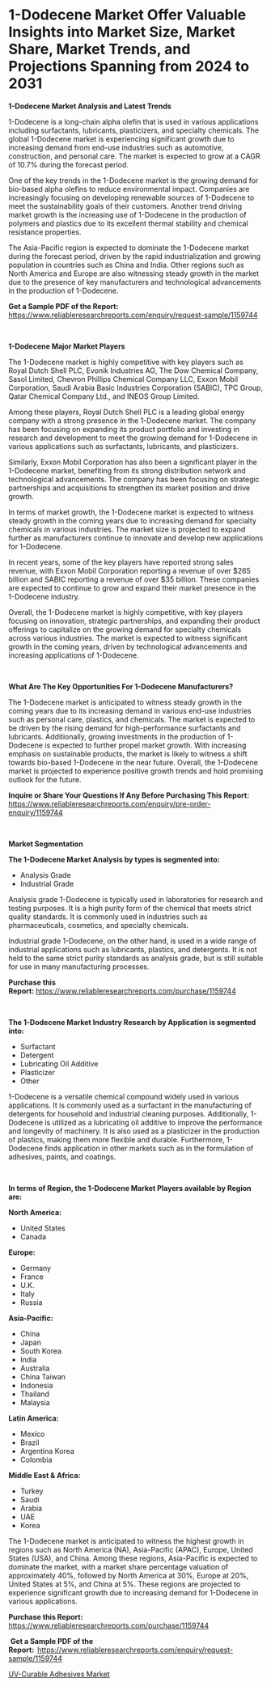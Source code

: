 <p><h1>1-Dodecene Market Offer Valuable Insights into Market Size, Market Share, Market Trends, and Projections Spanning from 2024 to 2031</h1></p><p><strong>1-Dodecene Market Analysis and Latest Trends</strong></p>
<p><p>1-Dodecene is a long-chain alpha olefin that is used in various applications including surfactants, lubricants, plasticizers, and specialty chemicals. The global 1-Dodecene market is experiencing significant growth due to increasing demand from end-use industries such as automotive, construction, and personal care. The market is expected to grow at a CAGR of 10.7% during the forecast period.</p><p>One of the key trends in the 1-Dodecene market is the growing demand for bio-based alpha olefins to reduce environmental impact. Companies are increasingly focusing on developing renewable sources of 1-Dodecene to meet the sustainability goals of their customers. Another trend driving market growth is the increasing use of 1-Dodecene in the production of polymers and plastics due to its excellent thermal stability and chemical resistance properties.</p><p>The Asia-Pacific region is expected to dominate the 1-Dodecene market during the forecast period, driven by the rapid industrialization and growing population in countries such as China and India. Other regions such as North America and Europe are also witnessing steady growth in the market due to the presence of key manufacturers and technological advancements in the production of 1-Dodecene.</p></p>
<p><strong>Get a Sample PDF of the Report:&nbsp;</strong> <a href="https://www.reliableresearchreports.com/enquiry/request-sample/1159744">https://www.reliableresearchreports.com/enquiry/request-sample/1159744</a></p>
<p>&nbsp;</p>
<p><strong>1-Dodecene Major Market Players</strong></p>
<p><p>The 1-Dodecene market is highly competitive with key players such as Royal Dutch Shell PLC, Evonik Industries AG, The Dow Chemical Company, Sasol Limited, Chevron Phillips Chemical Company LLC, Exxon Mobil Corporation, Saudi Arabia Basic Industries Corporation (SABIC), TPC Group, Qatar Chemical Company Ltd., and INEOS Group Limited.</p><p>Among these players, Royal Dutch Shell PLC is a leading global energy company with a strong presence in the 1-Dodecene market. The company has been focusing on expanding its product portfolio and investing in research and development to meet the growing demand for 1-Dodecene in various applications such as surfactants, lubricants, and plasticizers.</p><p>Similarly, Exxon Mobil Corporation has also been a significant player in the 1-Dodecene market, benefiting from its strong distribution network and technological advancements. The company has been focusing on strategic partnerships and acquisitions to strengthen its market position and drive growth.</p><p>In terms of market growth, the 1-Dodecene market is expected to witness steady growth in the coming years due to increasing demand for specialty chemicals in various industries. The market size is projected to expand further as manufacturers continue to innovate and develop new applications for 1-Dodecene.</p><p>In recent years, some of the key players have reported strong sales revenue, with Exxon Mobil Corporation reporting a revenue of over $265 billion and SABIC reporting a revenue of over $35 billion. These companies are expected to continue to grow and expand their market presence in the 1-Dodecene industry.</p><p>Overall, the 1-Dodecene market is highly competitive, with key players focusing on innovation, strategic partnerships, and expanding their product offerings to capitalize on the growing demand for specialty chemicals across various industries. The market is expected to witness significant growth in the coming years, driven by technological advancements and increasing applications of 1-Dodecene.</p></p>
<p>&nbsp;</p>
<p><strong>What Are The Key Opportunities For 1-Dodecene Manufacturers?</strong></p>
<p><p>The 1-Dodecene market is anticipated to witness steady growth in the coming years due to its increasing demand in various end-use industries such as personal care, plastics, and chemicals. The market is expected to be driven by the rising demand for high-performance surfactants and lubricants. Additionally, growing investments in the production of 1-Dodecene is expected to further propel market growth. With increasing emphasis on sustainable products, the market is likely to witness a shift towards bio-based 1-Dodecene in the near future. Overall, the 1-Dodecene market is projected to experience positive growth trends and hold promising outlook for the future.</p></p>
<p><strong>Inquire or Share Your Questions If Any Before Purchasing This Report:</strong> <a href="https://www.reliableresearchreports.com/enquiry/pre-order-enquiry/1159744">https://www.reliableresearchreports.com/enquiry/pre-order-enquiry/1159744</a></p>
<p>&nbsp;</p>
<p><strong>Market Segmentation</strong></p>
<p><strong>The 1-Dodecene Market Analysis by types is segmented into:</strong></p>
<p><ul><li>Analysis Grade</li><li>Industrial Grade</li></ul></p>
<p><p>Analysis grade 1-Dodecene is typically used in laboratories for research and testing purposes. It is a high purity form of the chemical that meets strict quality standards. It is commonly used in industries such as pharmaceuticals, cosmetics, and specialty chemicals.</p><p>Industrial grade 1-Dodecene, on the other hand, is used in a wide range of industrial applications such as lubricants, plastics, and detergents. It is not held to the same strict purity standards as analysis grade, but is still suitable for use in many manufacturing processes.</p></p>
<p><strong>Purchase this Report:&nbsp;</strong><a href="https://www.reliableresearchreports.com/purchase/1159744">https://www.reliableresearchreports.com/purchase/1159744</a></p>
<p>&nbsp;</p>
<p><strong>The 1-Dodecene Market Industry Research by Application is segmented into:</strong></p>
<p><ul><li>Surfactant</li><li>Detergent</li><li>Lubricating Oil Additive</li><li>Plasticizer</li><li>Other</li></ul></p>
<p><p>1-Dodecene is a versatile chemical compound widely used in various applications. It is commonly used as a surfactant in the manufacturing of detergents for household and industrial cleaning purposes. Additionally, 1-Dodecene is utilized as a lubricating oil additive to improve the performance and longevity of machinery. It is also used as a plasticizer in the production of plastics, making them more flexible and durable. Furthermore, 1-Dodecene finds application in other markets such as in the formulation of adhesives, paints, and coatings.</p></p>
<p>&nbsp;</p>
<p><strong>In terms of Region, the 1-Dodecene Market Players available by Region are:</strong></p>
<p>
    <p> <strong> North America: </strong>
        <ul>
            <li>United States</li>
            <li>Canada</li>
        </ul>
        </p> 
    <p> <strong> Europe: </strong>
        <ul>
            <li>Germany</li>
            <li>France</li>
            <li>U.K.</li>
            <li>Italy</li>
            <li>Russia</li>
        </ul>
        </p> 
    <p> <strong> Asia-Pacific: </strong>
        <ul>
            <li>China</li>
            <li>Japan</li>
            <li>South Korea</li>
            <li>India</li>
            <li>Australia</li>
            <li>China Taiwan</li>
            <li>Indonesia</li>
            <li>Thailand</li>
            <li>Malaysia</li>
        </ul>
        </p> 
    <p> <strong> Latin America: </strong>
        <ul>
            <li>Mexico</li>
            <li>Brazil</li>
            <li>Argentina Korea</li>
            <li>Colombia</li>
        </ul>
        </p> 
    <p> <strong> Middle East & Africa: </strong>
        <ul>
            <li>Turkey</li>
            <li>Saudi</li>
            <li>Arabia</li>
            <li>UAE</li>
            <li>Korea</li>
        </ul>
    </p>
    </p>
<p><p>The 1-Dodecene market is anticipated to witness the highest growth in regions such as North America (NA), Asia-Pacific (APAC), Europe, United States (USA), and China. Among these regions, Asia-Pacific is expected to dominate the market, with a market share percentage valuation of approximately 40%, followed by North America at 30%, Europe at 20%, United States at 5%, and China at 5%. These regions are projected to experience significant growth due to increasing demand for 1-Dodecene in various applications.</p></p>
<p><strong>Purchase this Report: </strong><a href="https://www.reliableresearchreports.com/purchase/1159744">https://www.reliableresearchreports.com/purchase/1159744</a></p>
<p>&nbsp;<strong>Get a Sample PDF of the Report:&nbsp;&nbsp;</strong><a href="https://www.reliableresearchreports.com/enquiry/request-sample/1159744">https://www.reliableresearchreports.com/enquiry/request-sample/1159744</a></p>
<p><strong></strong></p>
<p><p><a href="https://github.com/Chiragrp22/Market-Research-Report-List-3/blob/main/uv-curable-adhesives-market.md">UV-Curable Adhesives Market</a></p></p>